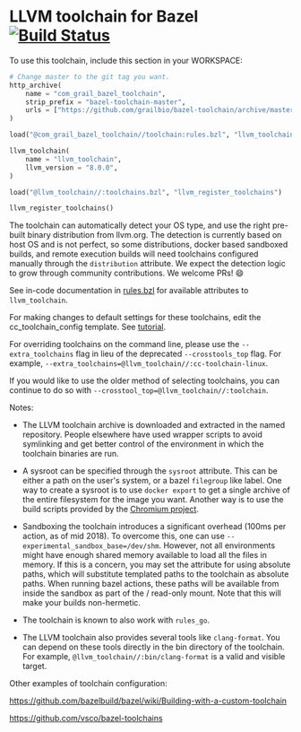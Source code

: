LLVM toolchain for Bazel [![Build Status](https://travis-ci.org/grailbio/bazel-toolchain.svg?branch=master)](https://travis-ci.org/grailbio/bazel-toolchain)
=================

To use this toolchain, include this section in your WORKSPACE:
```python
# Change master to the git tag you want.
http_archive(
    name = "com_grail_bazel_toolchain",
    strip_prefix = "bazel-toolchain-master",
    urls = ["https://github.com/grailbio/bazel-toolchain/archive/master.tar.gz"],
)

load("@com_grail_bazel_toolchain//toolchain:rules.bzl", "llvm_toolchain")

llvm_toolchain(
    name = "llvm_toolchain",
    llvm_version = "8.0.0",
)

load("@llvm_toolchain//:toolchains.bzl", "llvm_register_toolchains")

llvm_register_toolchains()
```

The toolchain can automatically detect your OS type, and use the right
pre-built binary distribution from llvm.org. The detection is currently
based on host OS and is not perfect, so some distributions, docker based
sandboxed builds, and remote execution builds will need toolchains configured
manually through the `distribution` attribute. We expect the detection logic to
grow through community contributions. We welcome PRs! :smile:

See in-code documentation in [rules.bzl](toolchain/rules.bzl) for available
attributes to `llvm_toolchain`.

For making changes to default settings for these toolchains, edit the
cc_toolchain_config template. See [tutorial](
https://github.com/bazelbuild/bazel/blob/master/site/docs/tutorial/cc-toolchain-config.md).

For overriding toolchains on the command line, please use the
`--extra_toolchains` flag in lieu of the deprecated `--crosstools_top` flag.
For example, `--extra_toolchains=@llvm_toolchain//:cc-toolchain-linux`.

If you would like to use the older method of selecting toolchains, you can
continue to do so with `--crosstool_top=@llvm_toolchain//:toolchain`.

Notes:

- The LLVM toolchain archive is downloaded and extracted in the named
  repository.  People elsewhere have used wrapper scripts to avoid symlinking
  and get better control of the environment in which the toolchain binaries are
  run.

- A sysroot can be specified through the `sysroot` attribute. This can be either
  a path on the user's system, or a bazel `filegroup` like label. One way to
  create a sysroot is to use `docker export` to get a single archive of the
  entire filesystem for the image you want. Another way is to use the build
  scripts provided by the
  [Chromium project](https://chromium.googlesource.com/chromium/src/+/HEAD/docs/linux_sysroot.md).

- Sandboxing the toolchain introduces a significant overhead (100ms per
  action, as of mid 2018). To overcome this, one can use
  `--experimental_sandbox_base=/dev/shm`.  However, not all environments might
  have enough shared memory available to load all the files in memory. If this
  is a concern, you may set the attribute for using absolute paths, which will
  substitute templated paths to the toolchain as absolute paths. When running
  bazel actions, these paths will be available from inside the sandbox as part of
  the / read-only mount. Note that this will make your builds non-hermetic.

- The toolchain is known to also work with `rules_go`.

- The LLVM toolchain also provides several tools like `clang-format`. You can
  depend on these tools directly in the bin directory of the toolchain. For
  example, `@llvm_toolchain//:bin/clang-format` is a valid and visible target.

Other examples of toolchain configuration:

https://github.com/bazelbuild/bazel/wiki/Building-with-a-custom-toolchain

https://github.com/vsco/bazel-toolchains
